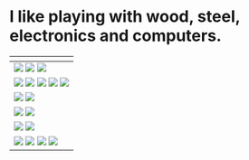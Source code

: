 # I like playing with wood, steel, electronics and computers.
|[]()|
|---|
| <img src="https://img.shields.io/badge/html5-%23e04f11?style=for-the-badge&logo=html5&logoColor=white"> <img src="https://img.shields.io/badge/css3-%233595cf?style=for-the-badge&logo=css3&logoColor=white"> <img src="https://img.shields.io/badge/javascript-%23efd81d?style=for-the-badge&logo=javascript&logoColor=%23333"> |
| <img src="https://img.shields.io/badge/php-%237277ad?style=for-the-badge&logo=php&logoColor=white"> <img src="https://img.shields.io/badge/python-%233776ab?style=for-the-badge&logo=python&logoColor=white"> <img src="https://img.shields.io/badge/dart-045697?style=for-the-badge&logo=dart&logoColor=2bb1ee"> <img src="https://img.shields.io/badge/flutter-2bb1ee?style=for-the-badge&logo=flutter&logoColor=045697"> <img src="https://img.shields.io/badge/C%23-c%20sharp-a179dc?style=for-the-badge&labelColor=rebeccapurple"> |
| <img src="https://img.shields.io/badge/wordpress-e0e0e0?style=for-the-badge&logo=wordpress&logoColor=21759b"> <img src="https://img.shields.io/badge/laravel-FF2D20?style=for-the-badge&logo=laravel&logoColor=white"> |
| <img src="https://img.shields.io/badge/vim-eee?style=for-the-badge&logo=vim&logoColor=019331"> <img src="https://img.shields.io/badge/vscode-007ACC?style=for-the-badge"> |
| <img src="https://img.shields.io/badge/debian-crimson?style=for-the-badge&logo=debian&logoColor=white"> <img src="https://img.shields.io/badge/android-3ddc84?style=for-the-badge&logo=android&logoColor=white"> |
| <img src="https://img.shields.io/badge/git-f05032?style=for-the-badge&logo=git&logoColor=white"> <img src="https://img.shields.io/badge/%24___shell_script-150f23?style=for-the-badge&logoColor=white"> <img src="https://img.shields.io/badge/sed_c'est_dien-hotpink?style=for-the-badge"> <img src="https://img.shields.io/badge/awk_spamal-teal?style=for-the-badge">|
